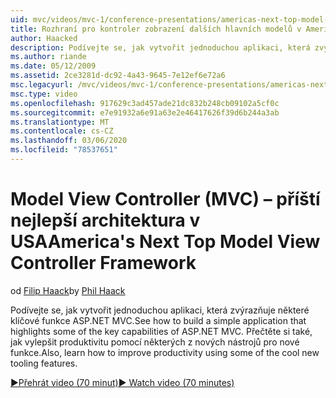 ```yaml
---
uid: mvc/videos/mvc-1/conference-presentations/americas-next-top-model-view-controller-framework
title: Rozhraní pro kontroler zobrazení dalších hlavních modelů v Americe | Microsoft Docs
author: Haacked
description: Podívejte se, jak vytvořit jednoduchou aplikaci, která zvýrazňuje některé klíčové funkce ASP.NET MVC. Přečtěte si také, jak zvýšit produktivitu pomocí některých z...
ms.author: riande
ms.date: 05/12/2009
ms.assetid: 2ce3281d-dc92-4a43-9645-7e12ef6e72a6
msc.legacyurl: /mvc/videos/mvc-1/conference-presentations/americas-next-top-model-view-controller-framework
msc.type: video
ms.openlocfilehash: 917629c3ad457ade21dc832b248cb09102a5cf0c
ms.sourcegitcommit: e7e91932a6e91a63e2e46417626f39d6b244a3ab
ms.translationtype: MT
ms.contentlocale: cs-CZ
ms.lasthandoff: 03/06/2020
ms.locfileid: "78537651"
---
```

# <a name="americas-next-top-model-view-controller-framework"></a><span data-ttu-id="3f933-104">Model View Controller (MVC) – příští nejlepší architektura v USA</span><span class="sxs-lookup"><span data-stu-id="3f933-104">America's Next Top Model View Controller Framework</span></span>

<span data-ttu-id="3f933-105">od [Filip Haack](https://github.com/Haacked)</span><span class="sxs-lookup"><span data-stu-id="3f933-105">by [Phil Haack](https://github.com/Haacked)</span></span>

<span data-ttu-id="3f933-106">Podívejte se, jak vytvořit jednoduchou aplikaci, která zvýrazňuje některé klíčové funkce ASP.NET MVC.</span><span class="sxs-lookup"><span data-stu-id="3f933-106">See how to build a simple application that highlights some of the key capabilities of ASP.NET MVC.</span></span> <span data-ttu-id="3f933-107">Přečtěte si také, jak vylepšit produktivitu pomocí některých z nových nástrojů pro nové funkce.</span><span class="sxs-lookup"><span data-stu-id="3f933-107">Also, learn how to improve productivity using some of the cool new tooling features.</span></span>

[<span data-ttu-id="3f933-108">&#9654;Přehrát video (70 minut)</span><span class="sxs-lookup"><span data-stu-id="3f933-108">&#9654; Watch video (70 minutes)</span></span>](https://channel9.msdn.com/Blogs/ASP-NET-Site-Videos/americas-next-top-model-view-controller-framework)
